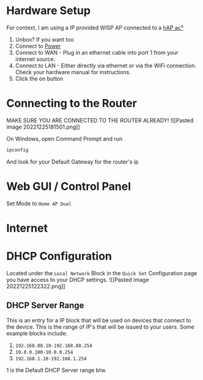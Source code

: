 # Hardware Setup
For context, I am using a IP provided WISP AP connected to a [hAP ac³](https://mikrotik.com/product/hap_ac3)

1) Unbox? If you want too
2) Connect to [Power](https://chainsaw-man.fandom.com/wiki/Power)
3) Connect to WAN - Plug in an ethernet cable into port 1 from your internet source.
4) Connect to LAN - Either directly via ethernet or via the WiFi connection. Check your hardware manual for instructions.
5) Click the on button
# Connecting to the Router
MAKE SURE YOU ARE CONNECTED TO THE ROUTER ALREADY!
![[Pasted image 20221225181501.png]]

On Windows, open Command Prompt and run
```bash
ipconfig
```
And look for your Default Gateway for the router's ip

# Web GUI / Control Panel
Set Mode to `Home AP Dual`
# Internet

# DHCP Configuration
Located under the `Local Network` Block in the `Quick Set` Configuration page you have access to your DHCP settings.
![[Pasted image 20221225122322.png]]
## DHCP Server Range
This is an entry for a IP block that will be used on devices that connect to the device. This is the range of IP's that will be issued to your users.
Some example blocks include:
1)  `192.168.88.10-192.168.88.254` 
2)  `10.0.0.100-10.0.0.254`
3) `192.168.1.10-192.168.1.254`

1 is the Default DHCP Server range btw.

